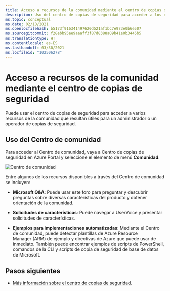 ```yaml
---
title: Acceso a recursos de la comunidad mediante el centro de copias de seguridad
description: Uso del centro de copias de seguridad para acceder a los ejemplos de plantillas, scripts y solicitudes de características
ms.topic: conceptual
ms.date: 02/18/2021
ms.openlocfilehash: b5173f916341497620d521af1bc7e973e0b6e507
ms.sourcegitcommit: f28ebb95ae9aaaff3f87d8388a09b41e0b3445b5
ms.translationtype: HT
ms.contentlocale: es-ES
ms.lasthandoff: 03/30/2021
ms.locfileid: "102506278"
---
```

# <a name="access-community-resources-using-backup-center"></a>Acceso a recursos de la comunidad mediante el centro de copias de seguridad

Puede usar el centro de copias de seguridad para acceder a varios recursos de la comunidad que resultan útiles para un administrador o un operador de copias de seguridad.

## <a name="using-community-hub"></a>Uso del Centro de comunidad

Para acceder al Centro de comunidad, vaya a Centro de copias de seguridad en Azure Portal y seleccione el elemento de menú **Comunidad**.

![Centro de comunidad](./media/backup-center-community/backup-center-community-hub.png)

Entre algunos de los recursos disponibles a través del Centro de comunidad se incluyen:

- **Microsoft Q&A**: Puede usar este foro para preguntar y descubrir preguntas sobre diversas características del producto y obtener orientación de la comunidad.

- **Solicitudes de características**: Puede navegar a UserVoice y presentar solicitudes de características.

- **Ejemplos para implementaciones automatizadas**: Mediante el Centro de comunidad, puede detectar plantillas de Azure Resource Manager (ARM) de ejemplo y directivas de Azure que puede usar de inmediato. También puede encontrar ejemplos de scripts de PowerShell, comandos de la CLI y scripts de copia de seguridad de base de datos de Microsoft.

## <a name="next-steps"></a>Pasos siguientes

- [Más información sobre el centro de copias de seguridad](backup-center-overview.md).
